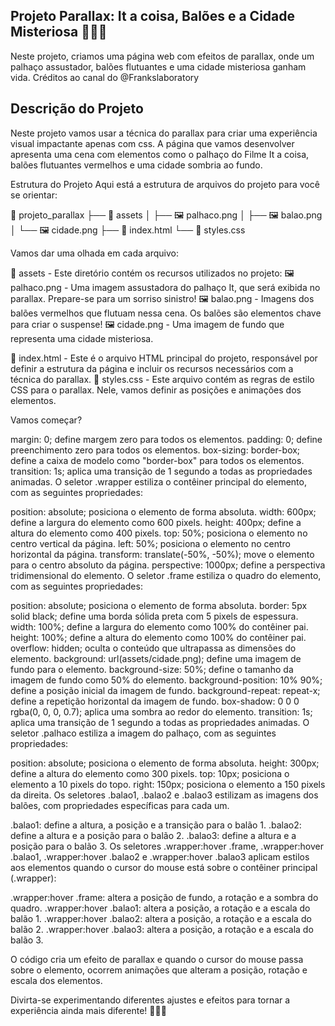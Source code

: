 
## Projeto Parallax: It a coisa, Balões e a Cidade Misteriosa 🤡🎈🌃
Neste projeto, criamos uma página web com efeitos de parallax, onde um palhaço assustador, balões flutuantes e uma cidade misteriosa ganham vida. Créditos ao canal do @Frankslaboratory

## Descrição do Projeto
Neste projeto vamos usar a técnica do parallax para criar uma experiência visual impactante apenas com css. A página que vamos desenvolver apresenta uma cena com elementos como o palhaço do Filme It a coisa, balões flutuantes vermelhos e uma cidade sombria ao fundo.

Estrutura do Projeto
Aqui está a estrutura de arquivos do projeto para você se orientar:

📂 projeto_parallax
├── 📂 assets
│   ├── 🖼️ palhaco.png
│   ├── 🖼️ balao.png
│   └── 🖼️ cidade.png
├── 📄 index.html
└── 📄 styles.css

Vamos dar uma olhada em cada arquivo:

📂 assets - Este diretório contém os recursos utilizados no projeto:
🖼️ palhaco.png - Uma imagem assustadora do palhaço It, que será exibida no parallax. Prepare-se para um sorriso sinistro!
🖼️ balao.png - Imagens dos balões vermelhos que flutuam nessa cena. Os balões são elementos chave para criar o suspense!
🖼️ cidade.png - Uma imagem de fundo que representa uma cidade misteriosa.

📄 index.html - Este é o arquivo HTML principal do projeto, responsável por definir a estrutura da página e incluir os recursos necessários com a técnica do parallax.
📄 styles.css - Este arquivo contém as regras de estilo CSS para o parallax. Nele, vamos definir as posições e animações dos elementos.

Vamos começar?

margin: 0; define margem zero para todos os elementos.
padding: 0; define preenchimento zero para todos os elementos.
box-sizing: border-box; define a caixa de modelo como "border-box" para todos os elementos.
transition: 1s; aplica uma transição de 1 segundo a todas as propriedades animadas.
O seletor .wrapper estiliza o contêiner principal do elemento, com as seguintes propriedades:

position: absolute; posiciona o elemento de forma absoluta.
width: 600px; define a largura do elemento como 600 pixels.
height: 400px; define a altura do elemento como 400 pixels.
top: 50%; posiciona o elemento no centro vertical da página.
left: 50%; posiciona o elemento no centro horizontal da página.
transform: translate(-50%, -50%); move o elemento para o centro absoluto da página.
perspective: 1000px; define a perspectiva tridimensional do elemento.
O seletor .frame estiliza o quadro do elemento, com as seguintes propriedades:

position: absolute; posiciona o elemento de forma absoluta.
border: 5px solid black; define uma borda sólida preta com 5 pixels de espessura.
width: 100%; define a largura do elemento como 100% do contêiner pai.
height: 100%; define a altura do elemento como 100% do contêiner pai.
overflow: hidden; oculta o conteúdo que ultrapassa as dimensões do elemento.
background: url(assets/cidade.png); define uma imagem de fundo para o elemento.
background-size: 50%; define o tamanho da imagem de fundo como 50% do elemento.
background-position: 10% 90%; define a posição inicial da imagem de fundo.
background-repeat: repeat-x; define a repetição horizontal da imagem de fundo.
box-shadow: 0 0 0 rgba(0, 0, 0, 0.7); aplica uma sombra ao redor do elemento.
transition: 1s; aplica uma transição de 1 segundo a todas as propriedades animadas.
O seletor .palhaco estiliza a imagem do palhaço, com as seguintes propriedades:

position: absolute; posiciona o elemento de forma absoluta.
height: 300px; define a altura do elemento como 300 pixels.
top: 10px; posiciona o elemento a 10 pixels do topo.
right: 150px; posiciona o elemento a 150 pixels da direita.
Os seletores .balao1, .balao2 e .balao3 estilizam as imagens dos balões, com propriedades específicas para cada um.

.balao1: define a altura, a posição e a transição para o balão 1.
.balao2: define a altura e a posição para o balão 2.
.balao3: define a altura e a posição para o balão 3.
Os seletores .wrapper:hover .frame, .wrapper:hover .balao1, .wrapper:hover .balao2 e .wrapper:hover .balao3 aplicam estilos aos elementos quando o cursor do mouse está sobre o contêiner principal (.wrapper):

.wrapper:hover .frame: altera a posição de fundo, a rotação e a sombra do quadro.
.wrapper:hover .balao1: altera a posição, a rotação e a escala do balão 1.
.wrapper:hover .balao2: altera a posição, a rotação e a escala do balão 2.
.wrapper:hover .balao3: altera a posição, a rotação e a escala do balão 3.

O código cria um efeito de parallax e quando o cursor do mouse passa sobre o elemento, ocorrem animações que alteram a posição, rotação e escala dos elementos.

Divirta-se experimentando diferentes ajustes e efeitos para tornar a experiência ainda mais diferente! 👻💀💡





